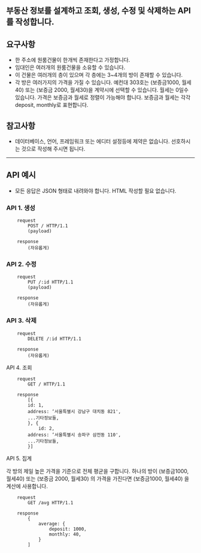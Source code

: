 ## 부동산 정보를 설계하고 조회, 생성, 수정 및 삭제하는 API를 작성합니다.

## 요구사항

- 한 주소에 원룸건물이 한개씩 존재한다고 가정합니다.
- 임대인은 여러개의 원룸건물을 소유할 수 있습니다.
- 이 건물은 여러개의 층이 있으며 각 층에는 3~4개의 방이 존재할 수 있습니다.
- 각 방은 여러가지의 가격을 가질 수 있습니다. 예컨대 303호는 (보증금1000, 월세40) 또는 (보증금 2000, 월세30)을 계약시에 선택할 수 있습니다. 월세는 0일수 있습니다. 가격은 보증금과 월세로 정렬이 가능해야 합니다. 보증금과 월세는 각각 deposit, monthly로 표현합니다.


## 참고사항
- 데이터베이스, 언어, 프레임워크 또는 에디터 설정등에 제약은 없습니다. 선호하시는 것으로 작성해 주시면 됩니다.

---

## API 예시

- 모든 응답은 JSON 형태로 내려와야 합니다. HTML 작성할 필요 없습니다.

### API 1. 생성
```
    request
        POST / HTTP/1.1
        (payload)

    response
        (자유롭게)
```

### API 2. 수정
```
    request
        PUT /:id HTTP/1.1
        (payload)

    response
        (자유롭게)
```

### API 3. 삭제
```
    request
        DELETE /:id HTTP/1.1

    response
        (자유롭게)
```

API 4. 조회
```
    request
        GET / HTTP/1.1

    response 
        [{
        id: 1,
        address: ‘서울특별시 강남구 대치동 821',
        ...기타정보들,
        }, {
            id: 2,
        address: ‘서울특별시 송파구 삼전동 110',
        ...기타정보들,
        }]
```

API 5. 집계

각 방의 제일 높은 가격을 기준으로 전체 평균을 구합니다. 하나의 방이 (보증금1000, 월세40) 또는 (보증금 2000, 월세30) 의 가격을 가진다면 (보증금1000, 월세40) 을 계산에 사용합니다.
```
    request
        GET /avg HTTP/1.1

    response 
        {
            average: {
                deposit: 1000,
                monthly: 40,
            }
        ]
```
